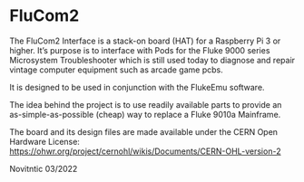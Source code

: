 # FluCom2
The FluCom2 Interface is a stack-on board (HAT) for a Raspberry Pi 3 or higher. It’s purpose is to interface with Pods for the Fluke 9000 series Microsystem Troubleshooter which is still used today to diagnose and repair vintage computer equipment such as arcade game pcbs.

It is designed to be used in conjunction with the FlukeEmu software.

The idea behind the project is to use readily available parts to provide an as-simple-as-possible (cheap) way to replace a Fluke 9010a Mainframe.

The board and its design files are made available under the CERN Open Hardware License: https://ohwr.org/project/cernohl/wikis/Documents/CERN-OHL-version-2

Novitntic 03/2022
